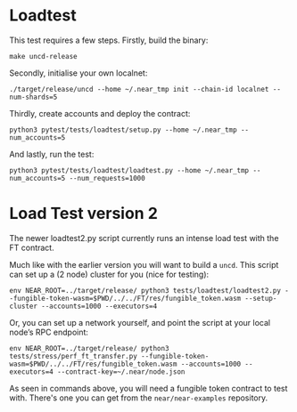 # Loadtest

This test requires a few steps. Firstly, build the binary:

```shell
make uncd-release
```

Secondly, initialise your own localnet:

```shell
./target/release/uncd --home ~/.near_tmp init --chain-id localnet --num-shards=5
```

Thirdly, create accounts and deploy the contract:

```shell
python3 pytest/tests/loadtest/setup.py --home ~/.near_tmp --num_accounts=5
```

And lastly, run the test:

```shell
python3 pytest/tests/loadtest/loadtest.py --home ~/.near_tmp --num_accounts=5 --num_requests=1000
```

# Load Test version 2

The newer loadtest2.py script currently runs an intense load test with the FT contract.

Much like with the earlier version you will want to build a `uncd`. This script can set up a (2
node) cluster for you (nice for testing):

```
env NEAR_ROOT=../target/release/ python3 tests/loadtest/loadtest2.py --fungible-token-wasm=$PWD/../../FT/res/fungible_token.wasm --setup-cluster --accounts=1000 --executors=4
```

Or, you can set up a network yourself, and point the script at your local node’s RPC endpoint:

```
env NEAR_ROOT=../target/release/ python3 tests/stress/perf_ft_transfer.py --fungible-token-wasm=$PWD/../../FT/res/fungible_token.wasm --accounts=1000 --executors=4 --contract-key=~/.near/node.json
```

As seen in commands above, you will need a fungible token contract to test with. There's one you
can get from the `near/near-examples` repository.
